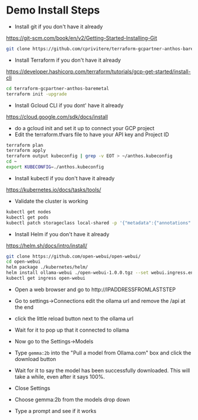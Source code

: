 # Demo Install Steps

- Install git if you don't have it already

https://git-scm.com/book/en/v2/Getting-Started-Installing-Git

```sh
git clone https://github.com/cprivitere/terraform-gcpartner-anthos-baremetal
```

- Install Terraform if you don't have it already

https://developer.hashicorp.com/terraform/tutorials/gcp-get-started/install-cli

```sh
cd terraform-gcpartner-anthos-baremetal
terraform init -upgrade
```

- Install Gcloud CLI if you dont' have it already

https://cloud.google.com/sdk/docs/install

- do a gcloud init and set it up to connect your GCP project
- Edit the terraform.tfvars file to have your API key and Project ID

```sh
terraform plan
terraform apply
terraform output kubeconfig | grep -v EOT > ~/anthos.kubeconfig
cd ~
export KUBECONFIG=./anthos.kubeconfig
```

- Install kubectl if you don't have it already

https://kubernetes.io/docs/tasks/tools/

- Validate the cluster is working

```sh
kubectl get nodes
kubectl get pods
kubectl patch storageclass local-shared -p '{"metadata":{"annotations":{"storageclass.kubernetes.io/is-default-class": "true"}}}'
```

- Install Helm if you don't have it already

https://helm.sh/docs/intro/install/

```sh
git clone https://github.com/open-webui/open-webui/
cd open-webui
helm package ./kubernetes/helm/
helm install ollama-webui ./open-webui-1.0.0.tgz --set webui.ingress.enabled=true
kubectl get ingress open-webui
```

- Open a web browser and go to http://IPADDRESSFROMLASTSTEP

- Go to settings->Connections edit the ollama url and remove the /api at the end

- click the little reload button next to the ollama url

- Wait for it to pop up that it connected to ollama

- Now go to the Settings->Models

- Type `gemma:2b` into the "Pull a model from Ollama.com" box and click the download button

- Wait for it to say the model has been successfully downloaded. This will take a while, even after it says 100%.

- Close Settings

- Choose gemma:2b from the models drop down

- Type a prompt and see if it works
